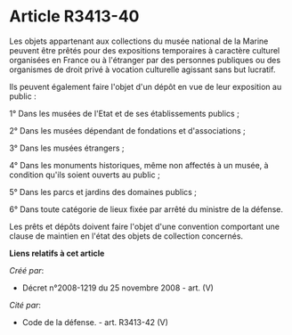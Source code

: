 # Article R3413-40

Les objets appartenant aux collections du musée national de la Marine peuvent être prêtés pour des expositions temporaires à
caractère culturel organisées en France ou à l'étranger par des personnes publiques ou des organismes de droit privé à
vocation culturelle agissant sans but lucratif.

Ils peuvent également faire l'objet d'un dépôt en vue de leur exposition au public :

1° Dans les musées de l'Etat et de ses établissements publics ;

2° Dans les musées dépendant de fondations et d'associations ;

3° Dans les musées étrangers ;

4° Dans les monuments historiques, même non affectés à un musée, à condition qu'ils soient ouverts au public ;

5° Dans les parcs et jardins des domaines publics ;

6° Dans toute catégorie de lieux fixée par arrêté du ministre de la défense.

Les prêts et dépôts doivent faire l'objet d'une convention comportant une clause de maintien en l'état des objets de
collection concernés.

**Liens relatifs à cet article**

_Créé par_:

  - Décret n°2008-1219 du 25 novembre 2008 - art. (V)

_Cité par_:

  - Code de la défense. - art. R3413-42 (V)

